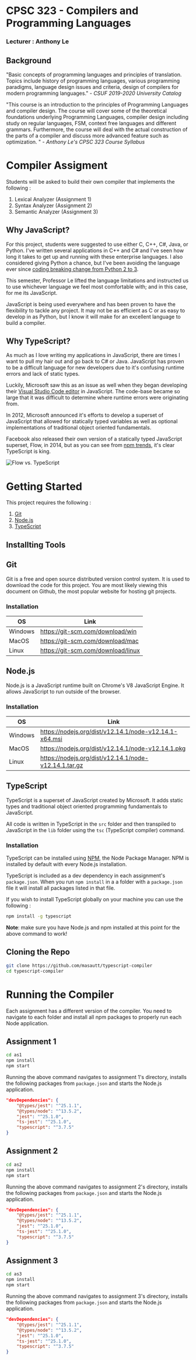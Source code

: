 # CPSC 323 - Compilers and Programming Languages

### Lecturer : Anthony Le

## Background

"Basic concepts of programming languages and principles of translation. Topics include history of programming languages, various programming paradigms, language design issues and criteria, design of compilers for modern programming languages." - _CSUF 2019-2020 University Catalog_

"This course is an introduction to the principles of Programming Languages and compiler design. The
course will cover some of the theoretical foundations underlying Programming Languages, compiler
design including study on regular languages, FSM, context free languages and different grammars.
Furthermore, the course will deal with the actual construction of the parts of a compiler and discuss more
advanced feature such as optimization. " - _Anthony Le's CPSC 323 Course Syllabus_

# Compiler Assigment

Students will be asked to build their own compiler that implements the following :

1. Lexical Analyzer (Assignment 1)
2. Syntax Analyzer (Assignment 2)
3. Semantic Analyzer (Assignment 3)

## Why JavaScript?

For this project, students were suggested to use either C, C++, C#, Java, or Python. I've written several applications in C++ and C# and I've seen how long it takes to get up and running with these enterprise languages. I also considered giving Python a chance, but I've been avoiding the language ever since [coding breaking change from Python 2 to 3](https://snarky.ca/why-python-3-exists/).

This semester, Professor Le lifted the language limitations and instructed us to use whichever language we feel most comfortable with; and in this case, for me its JavaScript.

JavaScript is being used everywhere and has been proven to have the flexibility to tackle any project. It may not be as efficient as C or as easy to develop in as Python, but I know it will make for an excellent language to build a compiler.

## Why TypeScript?

As much as I love writing my applications in JavaScript, there are times I want to pull my hair out and go back to C# or Java. JavaScript has proven to be a difficult language for new developers due to it's confusing runtime errors and lack of static types.

Luckily, Microsoft saw this as an issue as well when they began developing their [Visual Studio Code editor](https://code.visualstudio.com/) in JavaScript. The code-base became so large that it was difficult to determine where runtime errors were originating from.

In 2012, Microsoft announced it's efforts to develop a superset of JavaScript that allowed for statically typed variables as well as optional implementations of traditional object oriented fundamentals.

Facebook also released their own version of a statically typed JavaScript superset, Flow, in 2014, but as you can see from [npm trends](https://www.npmtrends.com/flow-bin-vs-typescript), it's clear TypeScript is king.

![Flow vs. TypeScript](https://i.imgur.com/pwCzygL.png)

# Getting Started

This project requires the following :

1. [Git](https://git-scm.com/)
2. [Node.js](https://nodejs.org/)
3. [TypeScript](https://www.typescriptlang.org/)

## Installting Tools

## Git

Git is a free and open source distributed version control system. It is used to download the code for this project. You are most likely viewing this document on Github, the most popular website for hosting git projects.

### Installation

| OS      | Link                               |
| ------- | ---------------------------------- |
| Windows | https://git-scm.com/download/win   |
| MacOS   | https://git-scm.com/download/mac   |
| Linux   | https://git-scm.com/download/linux |

## Node.js

Node.js is a JavaScript runtime built on Chrome's V8 JavaScript Engine. It allows JavaScript to run outside of the browser.

### Installation

| OS      | Link                                                   |
| ------- | ------------------------------------------------------ |
| Windows | https://nodejs.org/dist/v12.14.1/node-v12.14.1-x64.msi |
| MacOS   | https://nodejs.org/dist/v12.14.1/node-v12.14.1.pkg     |
| Linux   | https://nodejs.org/dist/v12.14.1/node-v12.14.1.tar.gz  |

## TypeScript

TypeScript is a superset of JavaScript created by Microsoft. It adds static types and traditional object oriented programming fundamentals to JavaScript.

All code is written in TypeScript in the `src` folder and then transpiled to JavaScript in the `lib` folder using the `tsc` (TypeScript compiler) command.

### Installation

TypeScript can be installed using [NPM](https://www.npmjs.com/), the Node Package Manager. NPM is installed by default with every Node.js installation.

TypeScript is included as a dev dependency in each assignment's `package.json`. When you run `npm install` in a a folder with a `package.json` file it will install all packages listed in that file.

If you wish to install TypeScript globally on your machine you can use the following :

```bash
npm install -g typescript
```

**Note**: make sure you have Node.js and npm installed at this point for the above command to work!

## Cloning the Repo

```bash
git clone https://github.com/masautt/typescript-compiler
cd typescript-compiler
```

# Running the Compiler

Each assignment has a different version of the compiler. You need to navigate to each folder and install all npm packages to properly run each Node application.

## Assignment 1

```bash
cd as1
npm install
npm start
```

Running the above command navigates to assignment 1's directory, installs the following packages from `package.json` and starts the Node.js application.

```json
"devDependencies": {
    "@types/jest": "^25.1.1",
    "@types/node": "^13.5.2",
    "jest": "^25.1.0",
    "ts-jest": "^25.1.0",
    "typescript": "^3.7.5"
}
```

## Assignment 2

```bash
cd as2
npm install
npm start
```

Running the above command navigates to assignment 2's directory, installs the following packages from `package.json` and starts the Node.js application.

```json
"devDependencies": {
    "@types/jest": "^25.1.1",
    "@types/node": "^13.5.2",
    "jest": "^25.1.0",
    "ts-jest": "^25.1.0",
    "typescript": "^3.7.5"
}
```

## Assignment 3

```bash
cd as3
npm install
npm start
```

Running the above command navigates to assignment 3's directory, installs the following packages from `package.json` and starts the Node.js application.

```json
"devDependencies": {
    "@types/jest": "^25.1.1",
    "@types/node": "^13.5.2",
    "jest": "^25.1.0",
    "ts-jest": "^25.1.0",
    "typescript": "^3.7.5"
}
```

#####
